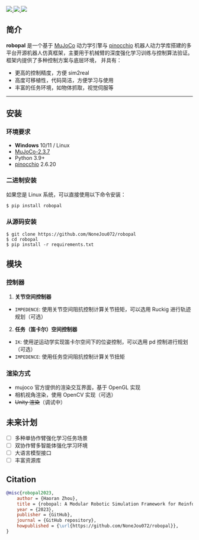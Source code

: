 <p>
  <a href="https://codeup.teambition.com/62219d81e4c44077bd46bffe/RoboIMI/tree/master" alt="GitHub">
    <img src="https://img.shields.io/github/actions/workflow/status/deepmind/mujoco/build.yml?branch=main">
  </a>
  <a href="https://mujoco.readthedocs.io/" alt="Documentation">
    <img src="https://readthedocs.org/projects/mujoco/badge/?version=latest">
  </a>
  <a href="https://codeup.teambition.com/62219d81e4c44077bd46bffe/RoboIMI/tree/master" alt="License">
    <img src="https://img.shields.io/github/license/deepmind/mujoco">
  </a>
</p>

## 简介
**robopal** 是一个基于 [MuJoCo](http://mujoco.org/) 动力学引擎与 [pinocchio](https://gepettoweb.laas.fr/doc/stack-of-tasks/pinocchio/master/doxygen-html/index.html) 机器人动力学库搭建的多平台开源机器人仿真框架，主要用于机械臂的深度强化学习训练与控制算法验证。框架内提供了多种控制方案与底层环境，
并具有：
* 更高的控制精度，方便 sim2real
* 高度可移植性，代码简洁，方便学习与使用
* 丰富的任务环境，如物体抓取，视觉伺服等

---
## 安装  

### 环境要求

* **Windows** 10/11 / Linux
* [MuJoCo-2.3.7](http://mujoco.org/)
* Python 3.9+
* [pinocchio](https://gepettoweb.laas.fr/doc/stack-of-tasks/pinocchio/master/doxygen-html/index.html) 2.6.20 

### 二进制安装
  如果您是 Linux 系统，可以直接使用以下命令安装：
   ```commandline
   $ pip install robopal
   ```

### 从源码安装
  
   ```commandline
   $ git clone https://github.com/NoneJou072/robopal
   $ cd robopal
   $ pip install -r requirements.txt
   ```

## 模块
### 控制器
1. **关节空间控制器**  
* `IMPEDENCE`: 使用关节空间阻抗控制计算关节扭矩，可以选用 Ruckig 进行轨迹规划（可选） 

2. **任务（笛卡尔）空间控制器**  
* `IK`: 使用逆运动学实现笛卡尔空间下的位姿控制，可以选用 pd 控制进行规划（可选）
* `IMPEDENCE`: 使用任务空间阻抗控制计算关节扭矩
  
### 渲染方式
* mujoco 官方提供的渲染交互界面，基于 OpenGL 实现
* 相机视角渲染，使用 OpenCV 实现（可选）
* ~~Unity 渲染~~（调试中）

## 未来计划
- [ ] 多种单协作臂强化学习任务场景
- [ ] 双协作臂多智能体强化学习环境 
- [ ] 大语言模型接口
- [ ] 丰富资源库

## Citation
```bibtex
@misc{robopal2023,
    author = {Haoran Zhou},
    title = {robopal: A Modular Robotic Simulation Framework for Reinforcement Learning},
    year = {2023},
    publisher = {GitHub},
    journal = {GitHub repository},
    howpublished = {\url{https://github.com/NoneJou072/robopal}},
}
```
